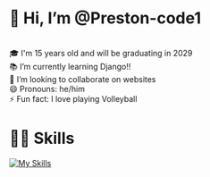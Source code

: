<h1>👋 Hi, I’m @Preston-code1</h1> <br>
🎓 I'm 15 years old and will be graduating in 2029<br>
📚 I’m currently learning Django!!<br>
💞️ I’m looking to collaborate on websites<br>
😄 Pronouns: he/him<br>
⚡ Fun fact: I love playing Volleyball<br>

<h1>🧑‍💻 Skills</h1>

[![My Skills](https://skillicons.dev/icons?i=js,html,css,py,robloxstudio)](https://skillicons.dev)
